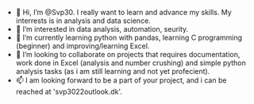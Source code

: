- 👋 Hi, I’m @Svp30. I really want to learn and advance my skills. My interrests is in analysis and data science.
- 👀 I’m interested in data analysis, automation, seurity.
- 🌱 I’m currently learning python with pandas, learning C programming (beginner) and improving/learning Excel.
- 💞️ I’m looking to collaborate on projects that requires documentation, work done in Excel (analysis and number crushing) and simple python analysis tasks (as i am still learning and not yet profecient).
- 📫 I am looking forward to be a part of your project, and i can be reached at 'svp3022outlook.dk'.

<!---
Svp30/Svp30 is a ✨ special ✨ repository because its `README.md` (this file) appears on your GitHub profile.
You can click the Preview link to take a look at your changes.
--->
